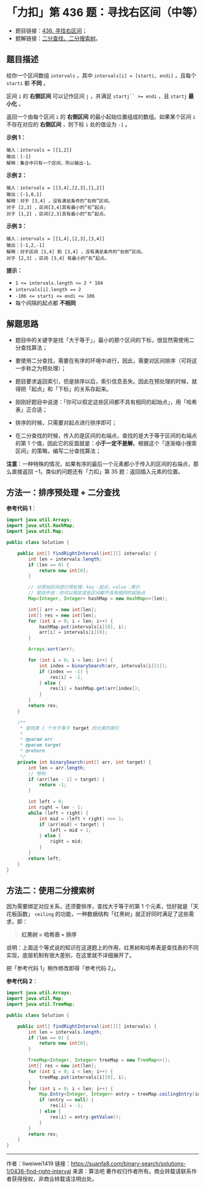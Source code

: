 # 「力扣」第 436 题：寻找右区间（中等）

- 题目链接：[436. 寻找右区间](https://leetcode-cn.com/problems/find-right-interval/)；
- 题解链接：[二分查找、二分搜索树](https://leetcode-cn.com/problems/find-right-interval/solution/er-fen-cha-zhao-hong-hei-shu-by-liweiwei1419/)。

## 题目描述

给你一个区间数组 `intervals` ，其中 `intervals[i] = [starti, endi]` ，且每个 `starti` 都 **不同** 。

区间 `i` 的 **右侧区间** 可以记作区间 `j` ，并满足 ` startj`` >= endi ` ，且 `startj` **最小化** 。

返回一个由每个区间 `i` 的 **右侧区间** 的最小起始位置组成的数组。如果某个区间 `i` 不存在对应的 **右侧区间** ，则下标 `i` 处的值设为 `-1` 。

**示例 1：**

```
输入：intervals = [[1,2]]
输出：[-1]
解释：集合中只有一个区间，所以输出-1。
```

**示例 2：**

```
输入：intervals = [[3,4],[2,3],[1,2]]
输出：[-1,0,1]
解释：对于 [3,4] ，没有满足条件的“右侧”区间。
对于 [2,3] ，区间[3,4]具有最小的“右”起点;
对于 [1,2] ，区间[2,3]具有最小的“右”起点。
```

**示例 3：**

```
输入：intervals = [[1,4],[2,3],[3,4]]
输出：[-1,2,-1]
解释：对于区间 [1,4] 和 [3,4] ，没有满足条件的“右侧”区间。
对于 [2,3] ，区间 [3,4] 有最小的“右”起点。
```

**提示：**

- `1 <= intervals.length <= 2 * 104`
- `intervals[i].length == 2`
- `-106 <= starti <= endi <= 106`
- 每个间隔的起点都 **不相同**

## 解题思路

- 题目中的关键字是找「大于等于」，最小的那个区间的下标，很显然需使用二分查找算法；
- 要使用二分查找，需要在有序的环境中进行，因此，需要对区间排序（可将这一步称之为预处理）；
- 题目要求返回索引，但是排序以后，索引信息丢失。因此在预处理的时候，就得把「起点」和「下标」的关系存起来。

- 刚刚好题目中说道：「你可以假定这些区间都不具有相同的起始点」，用「哈希表」正合适；
- 排序的时候，只需要对起点进行排序即可；
- 在二分查找的时候，传入的是区间的右端点，查找的是大于等于区间的右端点的第 1 个值，因此它的反面就是：**小于一定不是解**。根据这个「逐渐缩小搜索区间」的策略，编写二分查找算法；

**注意**：一种特殊的情况，如果有序的最后一个元素都小于传入的区间的右端点，那么直接返回 $-1$。类似的问题还有「力扣」第 35 题：返回插入元素的位置。

## 方法一：排序预处理 + 二分查找

**参考代码 1**：

```java
import java.util.Arrays;
import java.util.HashMap;
import java.util.Map;

public class Solution {

    public int[] findRightInterval(int[][] intervals) {
        int len = intervals.length;
        if (len == 0) {
            return new int[0];
        }

        // 对原始区间进行预处理，key：起点，value：索引
        // 题目中说：你可以假定这些区间都不具有相同的起始点
        Map<Integer, Integer> hashMap = new HashMap<>(len);

        int[] arr = new int[len];
        int[] res = new int[len];
        for (int i = 0; i < len; i++) {
            hashMap.put(intervals[i][0], i);
            arr[i] = intervals[i][0];
        }

        Arrays.sort(arr);

        for (int i = 0; i < len; i++) {
            int index = binarySearch(arr, intervals[i][1]);
            if (index == -1) {
                res[i] = -1;
            } else {
                res[i] = hashMap.get(arr[index]);
            }
        }
        return res;
    }

    /**
     * 查找第 1 个大于等于 target 的元素的索引
     *
     * @param arr
     * @param target
     * @return
     */
    private int binarySearch(int[] arr, int target) {
        int len = arr.length;
        // 特判
        if (arr[len - 1] < target) {
            return -1;
        }

        int left = 0;
        int right = len - 1;
        while (left < right) {
            int mid = (left + right) >>> 1;
            if (arr[mid] < target) {
                left = mid + 1;
            } else {
                right = mid;
            }
        }
        return left;
    }
}
```

## 方法二：使用二分搜索树

因为需要绑定对应关系，还须要排序，查找大于等于的第 1 个元素，恰好就是「天花板函数」 `ceiling` 的功能，一种数据结构「红黑树」就正好同时满足了这些需求，即：

> **红黑树 = 哈希表 + 排序**

说明：上面这个等式说的知识在这道题上的作用，红黑树和哈希表是查找表的不同实现，底层机制有很大差别，在这里就不详细展开了。

把「参考代码 1」稍作修改即得「参考代码 2」。

**参考代码 2**：

```java
import java.util.Arrays;
import java.util.Map;
import java.util.TreeMap;

public class Solution {

    public int[] findRightInterval(int[][] intervals) {
        int len = intervals.length;
        if (len == 0) {
            return new int[0];
        }

        TreeMap<Integer, Integer> treeMap = new TreeMap<>();
        int[] res = new int[len];
        for (int i = 0; i < len; i++) {
            treeMap.put(intervals[i][0], i);
        }
        for (int i = 0; i < len; i++) {
            Map.Entry<Integer, Integer> entry = treeMap.ceilingEntry(intervals[i][1]);
            if (entry == null) {
                res[i] = -1;
            } else {
                res[i] = entry.getValue();
            }
        }
        return res;
    }
}
```



---

作者：liweiwei1419
链接：https://suanfa8.com/binary-search/solutions-1/0436-find-right-interval
来源：算法吧
著作权归作者所有。商业转载请联系作者获得授权，非商业转载请注明出处。